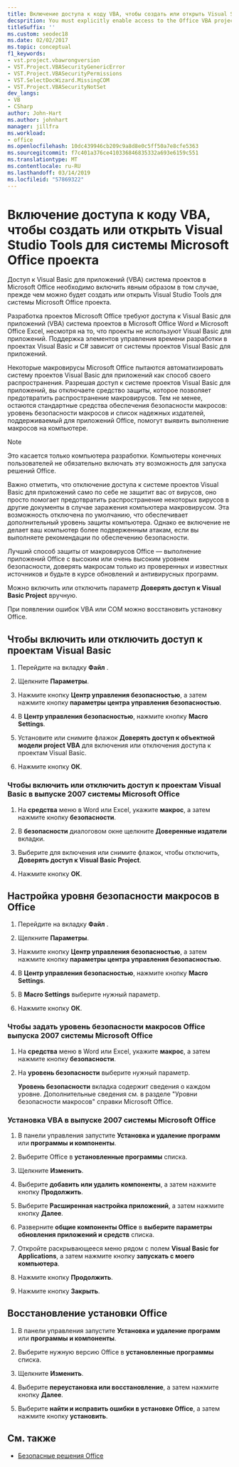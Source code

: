 ```yaml
---
title: Включение доступа к коду VBA, чтобы создать или открыть Visual Studio Tools для системы Microsoft Office проекта
decsprition: You must explicitly enable access to the Office VBA project system before you can create or open a Visual Studio Tools for Office system project
titleSuffix: ''
ms.custom: seodec18
ms.date: 02/02/2017
ms.topic: conceptual
f1_keywords:
- vst.project.vbawrongversion
- VST.Project.VBASecurityGenericError
- VST.Project.VBASecurityPermissions
- VST.SelectDocWizard.MissingCOM
- VST.Project.VBASecurityNotSet
dev_langs:
- VB
- CSharp
author: John-Hart
ms.author: johnhart
manager: jillfra
ms.workload:
- office
ms.openlocfilehash: 10dc439946cb209c9a8d8e0c5ff50a7e8cfe5363
ms.sourcegitcommit: f7c401a376ce410336846835332a693e6159c551
ms.translationtype: MT
ms.contentlocale: ru-RU
ms.lasthandoff: 03/14/2019
ms.locfileid: "57869322"
---
```

# <a name="enable-access-to-vba-to-create-or-open-a-visual-studio-tools-for-the-microsoft-office-system-project"></a>Включение доступа к коду VBA, чтобы создать или открыть Visual Studio Tools для системы Microsoft Office проекта

Доступ к Visual Basic для приложений (VBA) система проектов в Microsoft Office необходимо включить явным образом в том случае, прежде чем можно будет создать или открыть Visual Studio Tools для системы Microsoft Office проекта.

 Разработка проектов Microsoft Office требуют доступа к Visual Basic для приложений (VBA) система проектов в Microsoft Office Word и Microsoft Office Excel, несмотря на то, что проекты не используют Visual Basic для приложений. Поддержка элементов управления времени разработки в проектах Visual Basic и C# зависит от системы проектов Visual Basic для приложений.

 Некоторые макровирусы Microsoft Office пытаются автоматизировать систему проектов Visual Basic для приложений как способ своего распространения. Разрешая доступ к системе проектов Visual Basic для приложений, вы отключаете средство защиты, которое позволяет предотвратить распространение макровирусов. Тем не менее, остаются стандартные средства обеспечения безопасности макросов: уровень безопасности макросов и список надежных издателей, поддерживаемый для приложений Office, помогут выявить выполнение макросов на компьютере.

> [!NOTE]
> Это касается только компьютера разработки. Компьютеры конечных пользователей не обязательно включать эту возможность для запуска решений Office.

 Важно отметить, что отключение доступа к системе проектов Visual Basic для приложений само по себе не защитит вас от вирусов, оно просто помогает предотвратить распространение некоторых вирусов в другие документы в случае заражения компьютера макровирусом. Эта возможность отключена по умолчанию, что обеспечивает дополнительный уровень защиты компьютера. Однако ее включение не делает ваш компьютер более подверженным атакам, если вы выполняете рекомендации по обеспечению безопасности.

 Лучший способ защиты от макровирусов Office — выполнение приложений Office с высоким или очень высоким уровнем безопасности, доверять макросам только из проверенных и известных источников и будьте в курсе обновлений и антивирусных программ.

 Можно включить или отключить параметр **Доверять доступ к Visual Basic Project** вручную.

 При появлении ошибок VBA или COM можно восстановить установку Office.

## <a name="to-enable-or-disable-access-to-visual-basic-projects"></a>Чтобы включить или отключить доступ к проектам Visual Basic

1. Перейдите на вкладку **Файл** .

2. Щелкните **Параметры**.

3. Нажмите кнопку **Центр управления безопасностью**, а затем нажмите кнопку **параметры центра управления безопасностью**.

4. В **Центр управления безопасностью**, нажмите кнопку **Macro Settings**.

5. Установите или снимите флажок **Доверять доступ к объектной модели project VBA** для включения или отключения доступа к проектам Visual Basic.

6. Нажмите кнопку **ОК**.

### <a name="to-enable-or-disable-access-to-visual-basic-projects-with-the-2007-microsoft-office-system"></a>Чтобы включить или отключить доступ к проектам Visual Basic в выпуске 2007 системы Microsoft Office

1. На **средства** меню в Word или Excel, укажите **макрос**, а затем нажмите кнопку **безопасности**.

2. В **безопасности** диалоговом окне щелкните **Доверенные издатели** вкладки.

3. Выберите для включения или снимите флажок, чтобы отключить, **Доверять доступ к Visual Basic Project**.

4. Нажмите кнопку **ОК**.

## <a name="to-set-your-office-macro-security-level"></a>Настройка уровня безопасности макросов в Office

1. Перейдите на вкладку **Файл** .

2. Щелкните **Параметры**.

3. Нажмите кнопку **Центр управления безопасностью**, а затем нажмите кнопку **параметры центра управления безопасностью**.

4. В **Центр управления безопасностью**, нажмите кнопку **Macro Settings**.

5. В **Macro Settings** выберите нужный параметр.

6. Нажмите кнопку **ОК**.

### <a name="to-set-your-office-macro-security-level-with-the-2007-microsoft-office-system"></a>Чтобы задать уровень безопасности макросов Office выпуска 2007 системы Microsoft Office

1. На **средства** меню в Word или Excel, укажите **макрос**, а затем нажмите кнопку **безопасности**.

2. На **уровень безопасности** выберите нужный параметр.

    **Уровень безопасности** вкладка содержит сведения о каждом уровне. Дополнительные сведения см. в разделе "Уровни безопасности макросов" справки Microsoft Office.

### <a name="to-install-vba-with-the-2007-microsoft-office-system"></a>Установка VBA в выпуске 2007 системы Microsoft Office

1. В панели управления запустите **Установка и удаление программ** или **программы и компоненты**.

2. Выберите Office в **установленные программы** списка.

3. Щелкните **Изменить**.

4. Выберите **добавить или удалить компоненты**, а затем нажмите кнопку **Продолжить**.

5. Выберите **Расширенная настройка приложений**, а затем нажмите кнопку **Далее**.

6. Разверните **общие компоненты Office** в **выберите параметры обновления приложений и средств** списка.

7. Откройте раскрывающееся меню рядом с полем **Visual Basic for Applications**, а затем нажмите кнопку **запускать с моего компьютера**.

8. Нажмите кнопку **Продолжить**.

9. Нажмите кнопку **Закрыть**.

## <a name="to-repair-your-installation-of-office"></a>Восстановление установки Office

1. В панели управления запустите **Установка и удаление программ** или **программы и компоненты**.

2. Выберите нужную версию Office в **установленные программы** списка.

3. Щелкните **Изменить**.

4. Выберите **переустановка или восстановление**, а затем нажмите кнопку **Далее**.

5. Выберите **найти и исправить ошибки в установке Office**, а затем нажмите кнопку **установить**.

## <a name="see-also"></a>См. также
- [Безопасные решения Office](../vsto/securing-office-solutions.md)